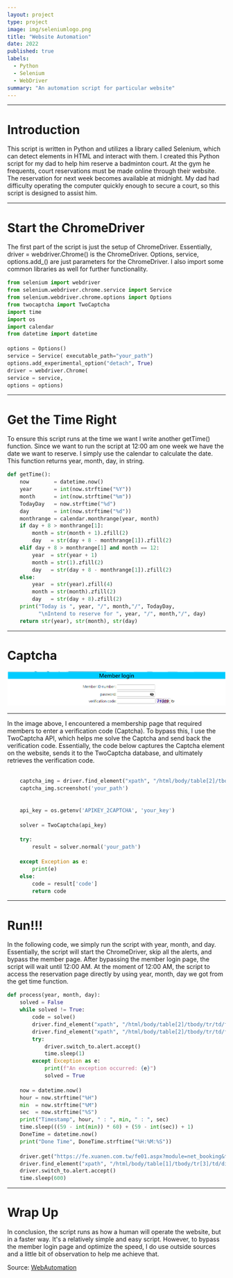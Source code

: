 ```yaml
---
layout: project
type: project
image: img/seleniumlogo.png
title: "Website Automation"
date: 2022
published: true
labels:
  - Python
  - Selenium
  - WebDriver
summary: "An automation script for particular website"
---
```


<hr>

# Introduction
This script is written in Python and utilizes a library called Selenium, which can detect elements in HTML and interact with them.
I created this Python script for my dad to help him reserve a badminton court. At the gym he frequents, court reservations must be made online through their website. The reservation for next week becomes available at midnight. My dad had difficulty operating the computer quickly enough to secure a court, so this script is designed to assist him.

<hr>

# Start the ChromeDriver

The first part of the script is just the setup of ChromeDriver.  Essentially, driver = webdriver.Chrome() is the ChromeDriver. Options, service, options.add_() are just parameters for the ChromeDriver. I also import some common libraries as well for further functionality. 

```python
from selenium import webdriver
from selenium.webdriver.chrome.service import Service
from selenium.webdriver.chrome.options import Options
from twocaptcha import TwoCaptcha
import time
import os 
import calendar
from datetime import datetime

options = Options()
service = Service( executable_path="your_path")
options.add_experimental_option("detach", True)
driver = webdriver.Chrome( 
service = service,
options = options)
```

<hr>

# Get the Time Right

To ensure this script runs at the time we want I write another getTime() function. Since we want to run the script at 12:00 am one week we have the date we want to reserve. I simply use the calendar to calculate the date. This function returns year, month, day, in string. 

```python
def getTime():
    now        = datetime.now()
    year       = int(now.strftime("%Y"))
    month      = int(now.strftime("%m"))
    TodayDay   = now.strftime("%d")
    day        = int(now.strftime("%d"))
    monthrange = calendar.monthrange(year, month)
    if day + 8 > monthrange[1]:
        month = str(month + 1).zfill(2)
        day   = str(day + 8 - monthrange[1]).zfill(2)
    elif day + 8 > monthrange[1] and month == 12:
        year  = str(year + 1) 
        month = str(1).zfill(2)
        day   = str(day + 8 - monthrange[1]).zfill(2)
    else:
        year  = str(year).zfill(4)
        month = str(month).zfill(2)
        day   = str(day + 8).zfill(2)
    print("Today is ", year, "/", month,"/", TodayDay, 
          "\nIntend to reserve for ", year, "/", month,"/", day)
    return str(year), str(month), str(day)
```

<hr>

# Captcha

<img class="img-fluid" src="../img/login.png">

<hr>

In the image above, I encountered a membership page that required members to enter a verification code (Captcha). To bypass this, I use the TwoCaptcha API, which helps me solve the Captcha and send back the verification code. Essentially, the code below captures the Captcha element on the website, sends it to the TwoCaptcha database, and ultimately retrieves the verification code.

```python

    captcha_img = driver.find_element("xpath", "/html/body/table[2]/tbody/tr/td/form/table/tbody/tr[3]/td[2]/img")
    captcha_img.screenshot('your_path')


    api_key = os.getenv('APIKEY_2CAPTCHA', 'your_key')

    solver = TwoCaptcha(api_key)

    try:
        result = solver.normal('your_path')

    except Exception as e:
        print(e)
    else:
        code = result['code']
        return code
```

<hr>

# Run!!!

In the following code, we simply run the script with year, month, and day. Essentially, the script will start the ChromeDriver, skip all the alerts, and bypass the member page. After bypassing the member login page, the script will wait until 12:00 AM. At the moment of 12:00 AM, the script to access the reservation page directly by using year, month, day we got from the get time function. 

```python
def process(year, month, day):
    solved = False
    while solved != True:
        code = solve()
        driver.find_element("xpath", "/html/body/table[2]/tbody/tr/td/form/table/tbody/tr[3]/td[2]/input").send_keys(code)
        driver.find_element("xpath", "/html/body/table[2]/tbody/tr/td/form/table/tbody/tr[4]/td/input").click()
        try:
            driver.switch_to.alert.accept()
            time.sleep(1)
        except Exception as e:
            print(f"An exception occurred: {e}")
            solved = True

    now = datetime.now()
    hour = now.strftime("%H")
    min  = now.strftime("%M")
    sec  = now.strftime("%S")
    print("Timestamp", hour, " : ", min, " : ", sec)
    time.sleep(((59 - int(min)) * 60) + (59 - int(sec)) + 1)
    DoneTime = datetime.now()
    print("Done Time", DoneTime.strftime("%H:%M:%S"))
    
    driver.get("https://fe.xuanen.com.tw/fe01.aspx?module=net_booking&files=booking_place&StepFlag=2&PT=1&D="+year+"/"+month+"/"+day+"&D2=1")
    driver.find_element("xpath", "/html/body/table[1]/tbody/tr[3]/td/div/form/table/tbody/tr/td/span/div/table/tbody/tr[2]/td/span/table/tbody/tr[37]/td[3]/img").click()
    driver.switch_to.alert.accept()
    time.sleep(600)
```

<hr>

# Wrap Up

In conclusion, the script runs as how a human will operate the website, but in a faster way. It's a relatively simple and easy script. However, to bypass the member login page and optimize the speed, I do use outside sources and a little bit of observation to help me achieve that. 


Source: <a href="https://github.com/shu4dev/WebAutomation/edit/main/BotDemo.py"><i class="large github icon "></i>WebAutomation</a>
